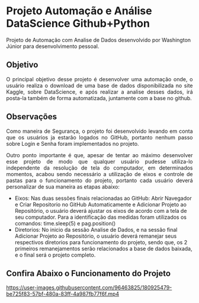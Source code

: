 # Projeto Automação e Análise DataScience Github+Python
Projeto de Automação com Analise de Dados desenvolvido por Washington Júnior para desenvolvimento pessoal.

## Objetivo
<p align="justify">
O principal objetivo desse projeto é desenvolver uma automação onde, o usuário realiza o download de uma base de dados 
disponibilizada no site Kaggle, sobre DataScience, e após realizar a analise desses dados, irá posta-la também de forma automatizada, 
juntamente com a base no github.
</p>

## Observações
<p align="justify">
Como maneira de Segurança, o projeto foi desenvolvido levando em conta que os usuários ja estarão logados no GitHub, portanto nenhum passo sobre Login e Senha foram
implementados no projeto.
</p>

<p align="justify">
Outro ponto importante é que, apesar de tentar ao máximo desenvolver esse projeto de modo que qualquer usuário pudesse utiliza-lo independente da resolução de tela 
do computador, em determinados momentos, acabou sendo necessário a utilização de eixos e controle de pastas para o funcionamento do projeto, 
portanto cada usuário deverá personalizar de sua maneira as etapas abaixo:
</p>
<ul>
  <li>
    Eixos: Nas duas sessões finais relacionadas ao GitHub: Abrir Navegador e Criar Repositorio no GitHub Automaticamente e Adicionar Projeto ao Repositório,
  o usuário deverá ajustar os eixos de acordo com a tela de seu computador. Para a identificação das medidas foram utilizados os comandos: time.sleep(5) e
pag.position()
  </li>
  <li>
    Diretorios: No inicio da sessão Analise de Dados, e na sessão final Adicionar Projeto ao Repositório, o usuário deverá remanejar seus respectivos diretorios para
    funcionamento do projeto, sendo que, os 2 primeiros remanejamentos serão relacionados a base de dados baixada, e o final será o projeto completo.
  </li>
</ul>

## Confira Abaixo o Funcionamento do Projeto
https://user-images.githubusercontent.com/96463825/180925479-be725f83-57bf-480a-83ff-4a987fb77f6f.mp4
